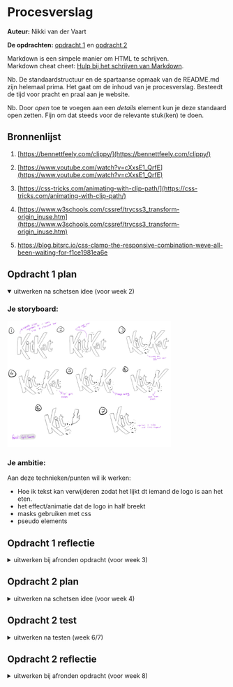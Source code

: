 # Procesverslag
**Auteur:** Nikki van der Vaart

**De opdrachten:** [opdracht 1](opdracht1/index.html) en [opdracht 2](opdracht2/index.html)


Markdown is een simpele manier om HTML te schrijven.  
Markdown cheat cheet: [Hulp bij het schrijven van Markdown](https://github.com/adam-p/markdown-here/wiki/Markdown-Cheatsheet).

Nb. De standaardstructuur en de spartaanse opmaak van de README.md zijn helemaal prima. Het gaat om de inhoud van je procesverslag. Besteedt de tijd voor pracht en praal aan je website.

Nb. Door *open* toe te voegen aan een *details* element kun je deze standaard open zetten. Fijn om dat steeds voor de relevante stuk(ken) te doen.



## Bronnenlijst
1. [https://bennettfeely.com/clippy/](https://bennettfeely.com/clippy/)

2. [https://www.youtube.com/watch?v=cXxsE1_QrfE](https://www.youtube.com/watch?v=cXxsE1_QrfE)

3. [https://css-tricks.com/animating-with-clip-path/](https://css-tricks.com/animating-with-clip-path/)

4. [https://www.w3schools.com/cssref/trycss3_transform-origin_inuse.htm](https://www.w3schools.com/cssref/trycss3_transform-origin_inuse.htm)

5. https://blog.bitsrc.io/css-clamp-the-responsive-combination-weve-all-been-waiting-for-f1ce1981ea6e


## Opdracht 1 plan

<details open>
  <summary>uitwerken na schetsen idee (voor week 2)</summary>


  ### Je storyboard:
  <img src="readme-images/kitkatstoryboard.jpg" width="375px" alt="storyboard voor opdracht 1">


  ### Je ambitie: 
  Aan deze technieken/punten wil ik werken:
  - Hoe ik tekst kan verwijderen zodat het lijkt dt iemand de logo is aan het eten. 
  - het effect/animatie dat de logo in half breekt 
  - masks gebruiken met css
  - pseudo elements
 
</details>



## Opdracht 1 reflectie

<details>
  <summary>uitwerken bij afronden opdracht (voor week 3)</summary>


  ### Je uitkomst - karakteristiek screenshot(s):
  <img src="readme-images/animatie1.png" width="375px" alt="uitomst opdracht 1">
  <img src="readme-images/animatie2.png" width="375px" alt="uitomst opdracht 1">
  <img src="readme-images/animatie3.png" width="375px" alt="uitomst opdracht 1">


  ### Dit ging goed/Heb ik geleerd: 
  Een ding dat goed ging was de erste gedeelte van de animatie waar de KIT afbreekt van de KAT. Ik heb een clip path gebruikt om gedeeltes van de eerste T en tweede K te verwijderen. Ik dacht dat het lastig zou zijn om het te doen maar het ging best wel goed. Ik had een link gevonden waar de nummers in de clip path worden gegeven door het maken van de vorm dat je wilt.

  <img src="readme-images/goed.png" width="375px" alt="top">


  ### Dit was lastig/Is niet gelukt:
  Een ding dat lastig was was het gebruiken van clip paths om de bite marks te maken. Ik had elke vorm gemaakt maar niks lukte mij. Dus omdat ik de mogelijkheid had om li's te gebruiken om de crumbs te maken had ik bedacht om die te gebruiken als een soort "cover" op de KAT en vandaar circles maken die like op de bite marks. 

  <img src="readme-images/lastig.png" width="375px" alt="bummer">
</details>



## Opdracht 2 plan

<details>
  <summary>uitwerken na schetsen idee (voor week 4)</summary>


  ### Je ontwerp:
  <img src="readme-images/opdracht2.jpg" width="375px" alt="ontwerp opdracht 2">


  ### Je ambitie: 
  Aan deze technieken/punten wil ik werken:
  - een soort "storage" maken met js om de favorites lijst te kunnen maken
  - layers gebruiken om de schoen te aanpassen met kleur, design etc.
  - in het algemeen meer leren met js, en veel daarmee spelen. 
</details>



## Opdracht 2 test

<details>
  <summary>uitwerken na testen (week 6/7)</summary>

  Neem minimaal 5 bevindingen op:


  ### Bevinding 1:
  Voor de favorites pagina, wou ik dat alle schoenen die favorited waren direct te zien was toen de pagina was aan het laden. Ik wou niet een knop toevoegen die zou je favorites laten zien, maar dat het direct te zien was.  Ik twijfelde erg met hoe ik dit moest oplossen.

  #### oplossing:
  In het eind heb ik window.onload gebruikt om dit te bereiken. Daarin kon ik de systeem vertellen om direct na het laden, de functie te roepen die alle schoenen vindt en om het te displayen.

  <img src="readme-images/onload-solution.png" width="375px" alt="solution">


 ### Bevinding 2:
  Het probleem was toen ik de grid options event listener getriggered, de functie zou de layer's image source toewijzen aan dezelfde .png file-path die gebruikt was voor de grid optie zelf. Ik moest een oplossing vinden die de grid options .png zou koppelen aan correcte display .png file.

  #### oplossing:
  De opplossing was om een andere Map/JSON like object te maken, deze zou de correcte display images bewaren afhankelijk op de order van hoe de grid option images waren bewaard in een lijst. Dit betekent dat we de index kunnen gebruiken van de .png file path in de grid option lijst om de .png file path te krijgen voor display.

  <img src="readme-images/problem2.png" width="375px" alt="problem">
  <img src="readme-images/problem2-code.png" width="375px" alt="problem">
  <img src="readme-images/solution2-code.png" width="375px" alt="solution">



  ### Bevinding 3:
  Het probleem was hoe de schoenen gefiltered kunnen worden. Ik moest overnadenken hoe ik de filter zou bijhouden. 

  #### oplossing:
  Ik had het idee om een variable te maken waarin ik de shoe styles die de user wilt zien zal opslaan. Het functie dat de lijst van schoenen displays (toont) gebruikt die variable om de correcte schoenen te tonen. Sinds het functie dat de lijst van schoenen toont, die specifieke variabele gebruikt, voor het laden en herladen van het pagina moest localStorage in het begin van .js file ook worden toegewezen naar de variable om alle schoenen te tonen.

  <img src="readme-images/bevinding3.png" width="375px" alt="solution">
  <img src="readme-images/bevinding3-2.png" width="375px" alt="solution">
  <img src="readme-images/bevinding3-3.png" width="375px" alt="solution">


</details>






## Opdracht 2 reflectie

<details>
  <summary>uitwerken bij afronden opdracht (voor week 8)</summary>

  ### Je uitkomst - karakteristiek screenshot(s):
  <img src="readme-images/uitkomst2.png" width="375px" alt="uitkomst opdracht 2">


  ### Dit ging goed/Heb ik geleerd: 
  Opdracht 2 was zeker een uitdaging maar wel veel geleerd. Iets dat goed ging en waarvan ik veel geleerd heb, was het gebruiken van Map in Javascript. Ik wist niet dat dit mogelijk was, waarbij je een soort storage achtig object kan maken. Dit was super handig om te hebben in mijn code, want ik kon een soort "filing systeem" maken met verschillende variables waardoor ik de lijsten die nodig afhankelijk van de variabelen kan pakken.

  <img src="readme-images/goed2.png" width="375px" alt="top">


  ### Dit was lastig/Is niet gelukt:
  In mijn favorites pagina is er de mogelijkheid om de schoenen te verwijderen door te slepen naar de prullenbak icoon. Maar als de schoen een stack van layers (als het een kleur heeft, design, of lace kleur) dan sleept de afbeeldingen niet mee en krijg je een wereld icoon te zien in plaats van alle afbeeldingen. Dit probleem was alleen te zien met een stack, als de schoen alleen doe schoen afbeelding was dan zie je die afbeelding wel tijdens het slepen. Ook kon ik niet de remove button responsive maken :(

  <img src="readme-images/lastig2.png" width="375px" alt="bummer">
</details>